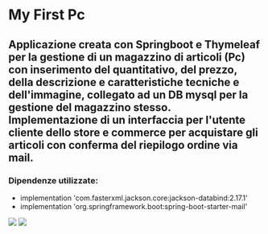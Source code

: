 <h1>My First Pc</h1>
<h2>Applicazione creata con Springboot e Thymeleaf per la gestione di un magazzino di articoli (Pc) con inserimento del quantitativo, del prezzo, della descrizione e caratteristiche tecniche e dell'immagine, collegato ad un DB mysql per la gestione del magazzino stesso. Implementazione di un interfaccia per l'utente cliente dello store e commerce per acquistare gli articoli con conferma del riepilogo ordine via mail.</h2>
<h3>Dipendenze utilizzate:</h3>
<ul>
  <li>	implementation 'com.fasterxml.jackson.core:jackson-databind:2.17.1'
  </li>
    <li>		implementation 'org.springframework.boot:spring-boot-starter-mail'
</li>

</ul>
<img src="https://github.com/francisgrain/App-My-firts-Pc/assets/167990276/a37048ec-7822-4d3e-9a01-7c01e98d6079">
<img src="https://github.com/francisgrain/App-My-firts-Pc/assets/167990276/8326f79c-454b-46e7-8752-c74f77fd6e27">
